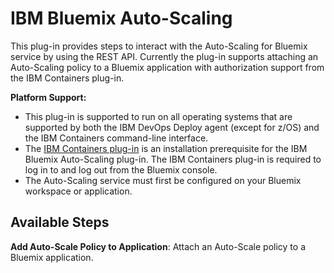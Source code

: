 
# IBM Bluemix Auto-Scaling

This plug-in provides steps to interact with the Auto-Scaling for Bluemix service by using the REST API. Currently the plug-in supports attaching an Auto-Scaling policy to a Bluemix application with authorization support from the IBM Containers plug-in.

**Platform Support:**

* This plug-in is supported to run on all operating systems that are supported by both the IBM DevOps Deploy agent (except for z/OS) and the IBM Containers command-line interface.
* The [IBM Containers plug-in](https://urbancode.github.io/IBM-UCx-PLUGIN-DOCS/UCD/cloud-foundry-ibm-containers/) is an installation prerequisite for the IBM Bluemix Auto-Scaling plug-in. The IBM Containers plug-in is required to log in to and log out from the Bluemix console.
* The Auto-Scaling service must first be configured on your Bluemix workspace or application.


## Available Steps


**Add Auto-Scale Policy to Application**: Attach an Auto-Scale policy to a Bluemix application.



